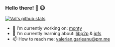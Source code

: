 ### Hello there! 👋 :wink:

[![Val's github stats](https://github-readme-stats.vercel.app/api?username=vgarleanu&theme=dark&show_icons=true&count_private=true)](https://github.com/anuraghazra/github-readme-stats)

  * 🔭 I’m currently working on: [monty](https://github.com/vgarleanu/vallicks)
  * 🌱 I’m currently learning about: [libp2p](https://github.com/libp2p/rust-libp2p) & [ipfs](https://github.com/rs-ipfs/rust-ipfs)
  * 📫 How to reach me: valerian.garleanu@pm.me
